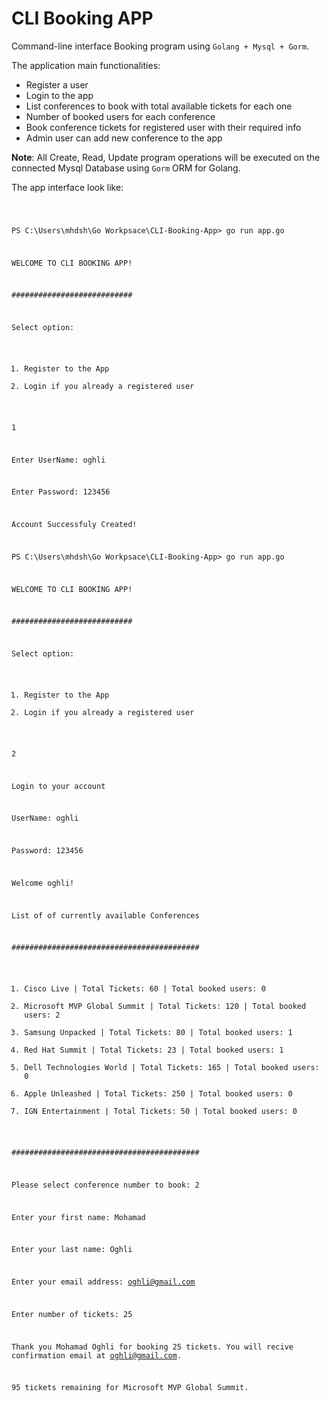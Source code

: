 # CLI Booking APP
Command-line interface Booking program using `Golang + Mysql + Gorm`.

The application main functionalities:
* Register a user 
* Login to the app
* List conferences to book with total available tickets for each one
* Number of booked users for each conference
* Book conference tickets for registered user with their required info 
* Admin user can add new conference to the app

**Note**: All Create, Read, Update program operations will be executed on the connected Mysql Database using `Gorm` ORM for Golang.

The app interface look like:

<code>

PS C:\Users\mhdsh\Go Workpsace\CLI-Booking-App> go run app.go        

WELCOME TO CLI BOOKING APP!

###########################

Select option:
1. Register to the App
2. Login if you already a registered user

1

Enter UserName: oghli

Enter Password: 123456

Account Successfuly Created!

PS C:\Users\mhdsh\Go Workpsace\CLI-Booking-App> go run app.go

WELCOME TO CLI BOOKING APP!

###########################

Select option:
1. Register to the App
2. Login if you already a registered user

2

Login to your account

UserName: oghli

Password: 123456 

Welcome oghli!

List of of currently available Conferences

##########################################
1. Cisco Live | Total Tickets: 60 | Total booked users: 0
2. Microsoft MVP Global Summit | Total Tickets: 120 | Total booked users: 2
3. Samsung Unpacked | Total Tickets: 80 | Total booked users: 1
4. Red Hat Summit | Total Tickets: 23 | Total booked users: 1
5. Dell Technologies World | Total Tickets: 165 | Total booked users: 0    
6. Apple Unleashed | Total Tickets: 250 | Total booked users: 0
7. IGN Entertainment | Total Tickets: 50 | Total booked users: 0

##########################################

Please select conference number to book: 2

Enter your first name: Mohamad

Enter your last name: Oghli

Enter your email address: oghli@gmail.com

Enter number of tickets: 25

Thank you Mohamad Oghli for booking 25 tickets. You will recive confirmation email at oghli@gmail.com.

95 tickets remaining for Microsoft MVP Global Summit.

</code>